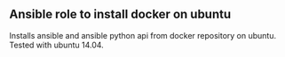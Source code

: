 ## Ansible role to install docker on ubuntu

Installs ansible and ansible python api from docker repository on ubuntu. Tested with ubuntu 14.04.